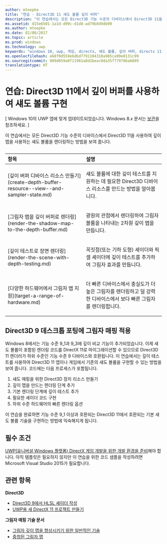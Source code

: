 ```yaml
---
author: mtoepke
title: "연습 - Direct3D 11 섀도 볼륨 깊이 버퍼"
description: "이 연습에서는 모든 Direct3D 기능 수준의 디바이스에서 Direct3D 11을 사용하여 깊이 맵을 사용하는 섀도 볼륨을 렌더링하는 방법을 보여 줍니다."
ms.assetid: d15e6501-1a1d-d99c-d1d8-ad79b849db90
ms.author: mtoepke
ms.date: 02/08/2017
ms.topic: article
ms.prod: windows
ms.technology: uwp
keywords: "windows 10, uwp, 게임, directx, 섀도 볼륨, 깊이 버퍼, directx 11"
ms.openlocfilehash: e68f0d559e6dbd7791104310a985ca99e0131c99
ms.sourcegitcommit: 909d859a0f11981a8d1beac0da35f779786a6889
translationtype: HT
---
```

# <a name="walkthrough-implement-shadow-volumes-using-depth-buffers-in-direct3d-11"></a>연습: Direct3D 11에서 깊이 버퍼를 사용하여 섀도 볼륨 구현


\[ Windows 10의 UWP 앱에 맞게 업데이트되었습니다. Windows 8.x 문서는 [보관](http://go.microsoft.com/fwlink/p/?linkid=619132)을 참조하세요. \]

이 연습에서는 모든 Direct3D 기능 수준의 디바이스에서 Direct3D 11을 사용하여 깊이 맵을 사용하는 섀도 볼륨을 렌더링하는 방법을 보여 줍니다.
## 
<table>
<colgroup>
<col width="50%" />
<col width="50%" />
</colgroup>
<thead>
<tr class="header">
<th align="left">항목</th>
<th align="left">설명</th>
</tr>
</thead>
<tbody>
<tr class="odd">
<td align="left"><p>[깊이 버퍼 디바이스 리소스 만들기](create-depth-buffer-resource--view--and-sampler-state.md)</p></td>
<td align="left"><p>섀도 볼륨에 대한 깊이 테스트를 지원하는 데 필요한 Direct3D 디바이스 리소스를 만드는 방법을 알아봅니다.</p></td>
</tr>
<tr class="even">
<td align="left"><p>[그림자 맵을 깊이 버퍼로 렌더링](render-the-shadow-map-to-the-depth-buffer.md)</p></td>
<td align="left"><p>광원의 관점에서 렌더링하여 그림자 볼륨을 나타내는 2차원 깊이 맵을 만듭니다.</p></td>
</tr>
<tr class="odd">
<td align="left"><p>[깊이 테스트로 장면 렌더링](render-the-scene-with-depth-testing.md)</p></td>
<td align="left"><p>꼭짓점(또는 기하 도형) 셰이더와 픽셀 셰이더에 깊이 테스트를 추가하여 그림자 효과를 만듭니다.</p></td>
</tr>
<tr class="even">
<td align="left"><p>[다양한 하드웨어에서 그림자 맵 지원](target-a-range-of-hardware.md)</p></td>
<td align="left"><p>더 빠른 디바이스에서 충실도가 더 높은 그림자를 렌더링하고 덜 강력한 디바이스에서 보다 빠른 그림자를 렌더링합니다.</p></td>
</tr>
</tbody>
</table>

 

## <a name="shadow-mapping-application-to-direct3d-9-desktop-porting"></a>Direct3D 9 데스크톱 포팅에 그림자 매핑 적용


Windows 8에서는 기능 수준 9\_1과 9\_3에 깊이 비교 기능이 추가되었습니다. 이제 섀도 볼륨이 포함된 렌더링 코드를 DirectX 11로 마이그레이션할 수 있으므로 Direct3D 11 렌더러가 하위 수준인 기능 수준 9 디바이스와 호환됩니다. 이 연습에서는 깊이 테스트를 사용하여 Direct3D 11 앱이나 게임에서 기존의 섀도 볼륨을 구현할 수 있는 방법을 보여 줍니다. 코드에는 다음 프로세스가 포함됩니다.

1.  섀도 매핑을 위한 Direct3D 장치 리소스 만들기
2.  깊이 맵을 만드는 렌더링 단계 추가
3.  기본 렌더링 단계에 깊이 테스트 추가
4.  필요한 셰이더 코드 구현
5.  하위 수준 하드웨어의 빠른 렌더링 옵션

이 연습을 완료하면 기능 수준 9\_1 이상과 호환되는 Direct3D 11에서 호환되는 기본 섀도 볼륨 기술을 구현하는 방법에 익숙해지게 됩니다.

## <a name="prerequisites"></a>필수 조건


[UWP(유니버설 Windows 플랫폼) DirectX 게임 개발을 위한 개발 환경을 준비](prepare-your-dev-environment-for-windows-store-directx-game-development.md)해야 합니다. 아직 템플릿은 필요하지 않지만 이 연습을 위한 코드 샘플을 작성하려면 Microsoft Visual Studio 2015가 필요합니다.

## <a name="related-topics"></a>관련 항목


**Direct3D**

* [Direct3D 9에서 HLSL 셰이더 작성](https://msdn.microsoft.com/library/windows/desktop/bb944006)
* [UWP용 새 DirectX 11 프로젝트 만들기](user-interface.md)

**그림자 매핑 기술 문서**

* [그림자 깊이 맵을 향상시키기 위한 일반적인 기술](https://msdn.microsoft.com/library/windows/desktop/ee416324)
* [중첩된 그림자 맵](https://msdn.microsoft.com/library/windows/desktop/ee416307)

 

 




